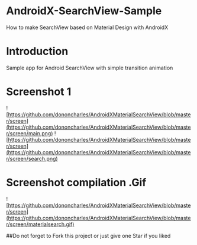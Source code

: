 # AndroidX-SearchView-Sample
How to make SearchView based on Material Design with AndroidX

# Introduction
Sample app for Android SearchView with simple transition animation 

# Screenshot 1
![https://github.com/dononcharles/AndroidXMaterialSearchView/blob/master/screen](https://github.com/dononcharles/AndroidXMaterialSearchView/blob/master/screen/main.png)
![https://github.com/dononcharles/AndroidXMaterialSearchView/blob/master/screen](https://github.com/dononcharles/AndroidXMaterialSearchView/blob/master/screen/search.png)

# Screenshot compilation .Gif
![https://github.com/dononcharles/AndroidXMaterialSearchView/blob/master/screen](https://github.com/dononcharles/AndroidXMaterialSearchView/blob/master/screen/materialsearch.gif)


##Do not forget to Fork this project or just give one Star if you liked
